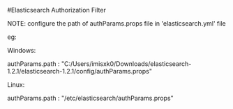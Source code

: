 #Elasticsearch Authorization Filter

NOTE: configure the path of authParams.props file in 'elasticsearch.yml' file

eg:

Windows:

authParams.path : "C:/Users/imisxk0/Downloads/elasticsearch-1.2.1/elasticsearch-1.2.1/config/authParams.props"

Linux:

authParams.path : "/etc/elasticsearch/authParams.props"
